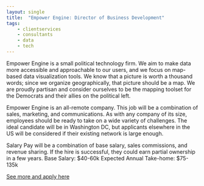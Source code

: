 ```yaml
---
layout: single
title:  "Empower Engine: Director of Business Development"
tags: 
    - clientservices
    - consultants
    - data
    - tech
---
```


Empower Engine is a small political technology firm. We aim to make data more accessible and approachable to our users, and we focus on map-based data visualization tools. We know that a picture is worth a thousand words; since we organize geographically, that picture should be a map. We are proudly partisan and consider ourselves to be the mapping toolset for the Democrats and their allies on the political left.

Empower Engine is an all-remote company. This job will be a combination of sales, marketing, and communications. As with any company of its size, employees should be ready to take on a wide variety of challenges. The ideal candidate will be in Washington DC, but applicants elsewhere in the US will be considered if their existing network is large enough.

Salary
Pay will be a combination of base salary, sales commissions, and revenue sharing. If the hire is successful, they
could earn partial ownership in a few years.
Base Salary: $40-60k
Expected Annual Take-home: $75-135k

[See more and apply here](https://drive.google.com/open?id=0B9_aAEjlRGgQU3JqMk5QVTZxNzJ2dkJrRHhPUjEyTnMwYlFZ)
